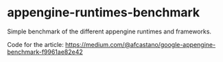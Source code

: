 # appengine-runtimes-benchmark
Simple benchmark of the different appengine runtimes and frameworks.

Code for the article: https://medium.com/@afcastano/google-appengine-benchmark-f9961ae82e42



